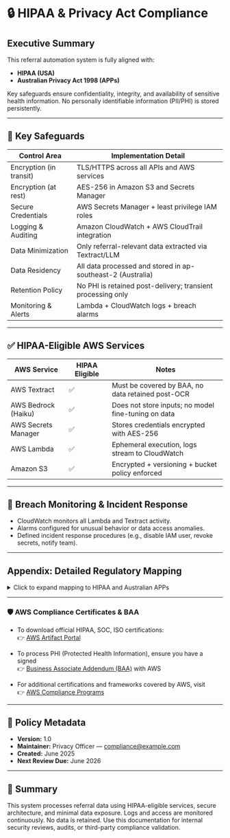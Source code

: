 # 🔒 HIPAA & Privacy Act Compliance

## Executive Summary

This referral automation system is fully aligned with:

* **HIPAA (USA)**
* **Australian Privacy Act 1998 (APPs)**

Key safeguards ensure confidentiality, integrity, and availability of sensitive health information. No personally identifiable information (PII/PHI) is stored persistently.

---

## 🔐 Key Safeguards

| Control Area            | Implementation Detail                                       |
| ----------------------- | ----------------------------------------------------------- |
| Encryption (in transit) | TLS/HTTPS across all APIs and AWS services                  |
| Encryption (at rest)    | AES-256 in Amazon S3 and Secrets Manager                    |
| Secure Credentials      | AWS Secrets Manager + least privilege IAM roles             |
| Logging & Auditing      | Amazon CloudWatch + AWS CloudTrail integration              |
| Data Minimization       | Only referral-relevant data extracted via Textract/LLM      |
| Data Residency          | All data processed and stored in ap-southeast-2 (Australia) |
| Retention Policy        | No PHI is retained post-delivery; transient processing only |
| Monitoring & Alerts     | Lambda + CloudWatch logs + breach alarms                    |

---

## ✅ HIPAA-Eligible AWS Services

| AWS Service         | HIPAA Eligible | Notes                                               |
| ------------------- | -------------- | --------------------------------------------------- |
| AWS Textract        | ✅              | Must be covered by BAA, no data retained post-OCR   |
| AWS Bedrock (Haiku) | ✅              | Does not store inputs; no model fine-tuning on data |
| AWS Secrets Manager | ✅              | Stores credentials encrypted with AES-256           |
| AWS Lambda          | ✅              | Ephemeral execution, logs stream to CloudWatch      |
| Amazon S3           | ✅              | Encrypted + versioning + bucket policy enforced     |

---

## 🔁 Breach Monitoring & Incident Response

- CloudWatch monitors all Lambda and Textract activity.
- Alarms configured for unusual behavior or data access anomalies.
- Defined incident response procedures (e.g., disable IAM user, revoke secrets, notify team).

---

## Appendix: Detailed Regulatory Mapping

<details>
<summary>Click to expand mapping to HIPAA and Australian APPs</summary>

### ✅ HIPAA Safeguards Mapping

| Safeguard Type        | Implementation                                                           |
|-----------------------|--------------------------------------------------------------------------|
| Technical Safeguards  | TLS, encryption, IAM, audit logging, secrets rotation                    |
| Administrative        | BAA, defined access roles, incident response policy                      |
| Physical              | Covered by AWS data center controls under shared responsibility model   |

### ✅ Australian Privacy Principles (APPs)

| APP Principle                     | Implementation                                      |
|----------------------------------|-----------------------------------------------------|
| APP 1: Open & Transparent Mgmt.  | This document + internal privacy documentation     |
| APP 6: Use of Info               | Only for referral parsing and document extraction  |
| APP 11: Security of Info         | IAM, S3 encryption, logging, no data retention      |
| APP 8: Cross-border disclosure   | None; data stored only in Australian AWS region     |

</details>

---

### 🛡️ AWS Compliance Certificates & BAA

- To download official HIPAA, SOC, ISO certifications:  
  👉 [AWS Artifact Portal](https://console.aws.amazon.com/artifact/)

- To process PHI (Protected Health Information), ensure you have a signed  
  👉 [Business Associate Addendum (BAA)](https://aws.amazon.com/compliance/hipaa-compliance/) with AWS

- For additional certifications and frameworks covered by AWS, visit  
  👉 [AWS Compliance Programs](https://aws.amazon.com/compliance/programs/)

---


## 📅 Policy Metadata

* **Version:** 1.0
* **Maintainer:** Privacy Officer — [compliance@example.com](mailto:compliance@example.com)
* **Created:** June 2025
* **Next Review Due:** June 2026

---

## 🧾 Summary

This system processes referral data using HIPAA-eligible services, secure architecture, and minimal data exposure. Logs and access are monitored continuously. No data is retained. Use this documentation for internal security reviews, audits, or third-party compliance validation.
